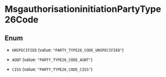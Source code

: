 

# MsgauthorisationinitiationPartyType26Code

## Enum


* `UNSPECIFIED` (value: `"PARTY_TYPE26_CODE_UNSPECIFIED"`)

* `AGNT` (value: `"PARTY_TYPE26_CODE_AGNT"`)

* `CISS` (value: `"PARTY_TYPE26_CODE_CISS"`)



